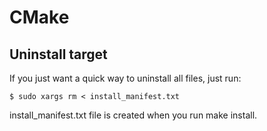 # CMake

## Uninstall target 

If you just want a quick way to uninstall all files, just run:

```
$ sudo xargs rm < install_manifest.txt
```

install_manifest.txt file is created when you run make install.